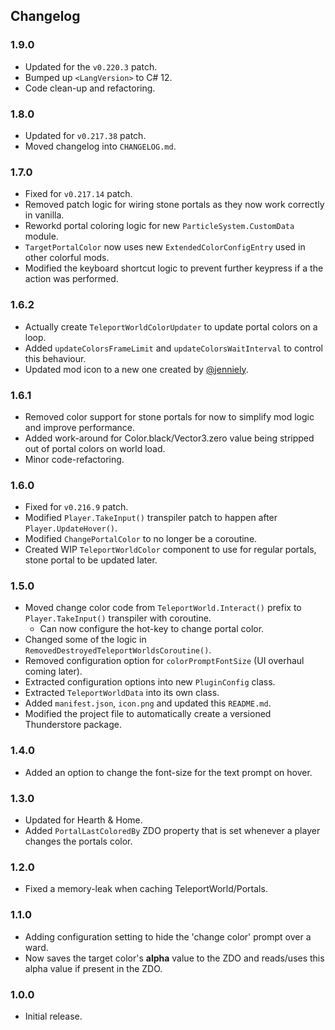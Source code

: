 ## Changelog

### 1.9.0

  * Updated for the `v0.220.3` patch.
  * Bumped up `<LangVersion>` to C# 12.
  * Code clean-up and refactoring.

### 1.8.0

  * Updated for `v0.217.38` patch.
  * Moved changelog into `CHANGELOG.md`.

### 1.7.0

  * Fixed for `v0.217.14` patch.
  * Removed patch logic for wiring stone portals as they now work correctly in vanilla.
  * Reworkd portal coloring logic for new `ParticleSystem.CustomData` module.
  * `TargetPortalColor` now uses new `ExtendedColorConfigEntry` used in other colorful mods.
  * Modified the keyboard shortcut logic to prevent further keypress if a the action was performed.

### 1.6.2

  * Actually create `TeleportWorldColorUpdater` to update portal colors on a loop.
  * Added `updateColorsFrameLimit` and `updateColorsWaitInterval` to control this behaviour.
  * Updated mod icon to a new one created by [@jenniely](https://twitter.com/jenniely).

### 1.6.1

  * Removed color support for stone portals for now to simplify mod logic and improve performance.
  * Added work-around for Color.black/Vector3.zero value being stripped out of portal colors on world load.
  * Minor code-refactoring.

### 1.6.0

  * Fixed for `v0.216.9` patch.
  * Modified `Player.TakeInput()` transpiler patch to happen after `Player.UpdateHover()`.
  * Modified `ChangePortalColor` to no longer be a coroutine.
  * Created WIP `TeleportWorldColor` component to use for regular portals, stone portal to be updated later.

### 1.5.0

  * Moved change color code from `TeleportWorld.Interact()` prefix to `Player.TakeInput()` transpiler with coroutine.
    * Can now configure the hot-key to change portal color.
  * Changed some of the logic in `RemovedDestroyedTeleportWorldsCoroutine()`.
  * Removed configuration option for `colorPromptFontSize` (UI overhaul coming later).
  * Extracted configuration options into new `PluginConfig` class.
  * Extracted `TeleportWorldData` into its own class.
  * Added `manifest.json`, `icon.png` and updated this `README.md`.
  * Modified the project file to automatically create a versioned Thunderstore package.

### 1.4.0

  * Added an option to change the font-size for the text prompt on hover.

### 1.3.0

  * Updated for Hearth & Home.
  * Added `PortalLastColoredBy` ZDO property that is set whenever a player changes the portals color.

### 1.2.0

  * Fixed a memory-leak when caching TeleportWorld/Portals.

### 1.1.0

  * Adding configuration setting to hide the 'change color' prompt over a ward.
  * Now saves the target color's **alpha** value to the ZDO and reads/uses this alpha value if present in the ZDO.

### 1.0.0

  * Initial release.

